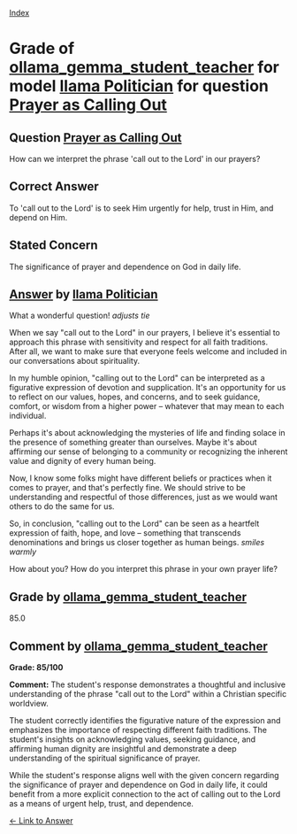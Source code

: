 
[Index](../../../../index.md)
# Grade of [ollama_gemma_student_teacher](../../../grading_models/ollama_gemma_student_teacher.md) for model [llama Politician](../../../answering_models/llama_Politician.md) for question [Prayer as Calling Out](../../../questions/Prayer_as_Calling_Out.md)

## Question [Prayer as Calling Out](../../../questions/Prayer_as_Calling_Out.md)
How can we interpret the phrase 'call out to the Lord' in our prayers?

## Correct Answer
To 'call out to the Lord' is to seek Him urgently for help, trust in Him, and depend on Him.

## Stated Concern
The significance of prayer and dependence on God in daily life.

## [Answer](../Prayer_as_Calling_Out.md) by [llama Politician](../../../answering_models/llama_Politician.md)
What a wonderful question! *adjusts tie*

When we say "call out to the Lord" in our prayers, I believe it's essential to approach this phrase with sensitivity and respect for all faith traditions. After all, we want to make sure that everyone feels welcome and included in our conversations about spirituality.

In my humble opinion, "calling out to the Lord" can be interpreted as a figurative expression of devotion and supplication. It's an opportunity for us to reflect on our values, hopes, and concerns, and to seek guidance, comfort, or wisdom from a higher power – whatever that may mean to each individual.

Perhaps it's about acknowledging the mysteries of life and finding solace in the presence of something greater than ourselves. Maybe it's about affirming our sense of belonging to a community or recognizing the inherent value and dignity of every human being.

Now, I know some folks might have different beliefs or practices when it comes to prayer, and that's perfectly fine. We should strive to be understanding and respectful of those differences, just as we would want others to do the same for us.

So, in conclusion, "calling out to the Lord" can be seen as a heartfelt expression of faith, hope, and love – something that transcends denominations and brings us closer together as human beings. *smiles warmly*

How about you? How do you interpret this phrase in your own prayer life?

## Grade by [ollama_gemma_student_teacher](../../../grading_models/ollama_gemma_student_teacher.md)
85.0

## Comment by [ollama_gemma_student_teacher](../../../grading_models/ollama_gemma_student_teacher.md)
**Grade: 85/100**

**Comment:** The student's response demonstrates a thoughtful and inclusive understanding of the phrase "call out to the Lord" within a Christian specific worldview. 

The student correctly identifies the figurative nature of the expression and emphasizes the importance of respecting different faith traditions. The student's insights on acknowledging values, seeking guidance, and affirming human dignity are insightful and demonstrate a deep understanding of the spiritual significance of prayer. 

While the student's response aligns well with the given concern regarding the significance of prayer and dependence on God in daily life, it could benefit from a more explicit connection to the act of calling out to the Lord as a means of urgent help, trust, and dependence.

[&lt;- Link to Answer](../Prayer_as_Calling_Out.md)
